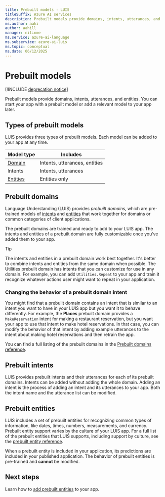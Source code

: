 ```yaml
---
title: Prebuilt models - LUIS
titleSuffix: Azure AI services
description: Prebuilt models provide domains, intents, utterances, and entities. You can start your app with a prebuilt domain or add a relevant domain to your app later.
ms.author: aahi
author: aahill
manager: nitinme
ms.service: azure-ai-language
ms.subservice: azure-ai-luis
ms.topic: conceptual
ms.date: 06/12/2025
---
```


# Prebuilt models

[!INCLUDE [deprecation notice](./includes/deprecation-notice.md)]


Prebuilt models provide domains, intents, utterances, and entities. You can start your app with a prebuilt model or add a relevant model to your app later. 

## Types of prebuilt models

LUIS provides three types of prebuilt models. Each model can be added to your app at any time. 

|Model type|Includes|
|--|--|
|[Domain](luis-reference-prebuilt-domains.md)|Intents, utterances, entities|
|Intents|Intents, utterances|
|[Entities](luis-reference-prebuilt-entities.md)|Entities only| 

## Prebuilt domains

Language Understanding (LUIS) provides *prebuilt domains*, which are pre-trained models of [intents](how-to/intents.md) and [entities](concepts/entities.md) that work together for domains or common categories of client applications. 

The prebuilt domains are trained and ready to add to your LUIS app. The intents and entities of a prebuilt domain are fully customizable once you've added them to your app. 

> [!TIP]
> The intents and entities in a prebuilt domain work best together. It's better to combine intents and entities from the same domain when possible.
> The Utilities prebuilt domain has intents that you can customize for use in any domain. For example, you can add `Utilities.Repeat` to your app and train it recognize whatever actions user might want to repeat in your application. 

### Changing the behavior of a prebuilt domain intent

You might find that a prebuilt domain contains an intent that is similar to an intent you want to have in your LUIS app but you want it to behave differently. For example, the **Places** prebuilt domain provides a `MakeReservation` intent for making a restaurant reservation, but you want your app to use that intent to make hotel reservations. In that case, you can modify the behavior of that intent by adding example utterances to the intent about making hotel reservations and then retrain the app. 

You can find a full listing of the prebuilt domains in the [Prebuilt domains reference](./luis-reference-prebuilt-domains.md).

## Prebuilt intents

LUIS provides prebuilt intents and their utterances for each of its prebuilt domains. Intents can be added without adding the whole domain. Adding an intent is the process of adding an intent and its utterances to your app. Both the intent name and the utterance list can be modified.  

## Prebuilt entities

LUIS includes a set of prebuilt entities for recognizing common types of information, like dates, times, numbers, measurements, and currency. Prebuilt entity support varies by the culture of your LUIS app. For a full list of the prebuilt entities that LUIS supports, including support by culture, see the [prebuilt entity reference](./luis-reference-prebuilt-entities.md).

When a prebuilt entity is included in your application, its predictions are included in your published application. The behavior of prebuilt entities is pre-trained and **cannot** be modified. 

## Next steps

Learn how to [add prebuilt entities](./howto-add-prebuilt-models.md) to your app.
